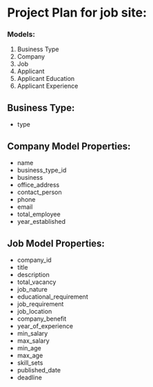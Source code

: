 # Project Plan for job site:

### Models:

1. Business Type
2. Company
3. Job
4. Applicant
5. Applicant Education
6. Applicant Experience

## Business Type:
- type

## Company Model Properties:

- name
- business_type_id
- business
- office_address
- contact_person
- phone
- email
- total_employee
- year_established


## Job Model Properties:

- company_id
- title
- description
- total_vacancy
- job_nature
- educational_requirement
- job_requirement
- job_location
- company_benefit
- year_of_experience
- min_salary
- max_salary
- min_age
- max_age
- skill_sets
- published_date
- deadline